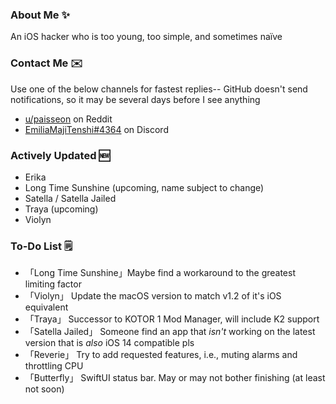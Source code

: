 ### About Me ✨
An iOS hacker who is too young, too simple, and sometimes naïve

### Contact Me ✉️
Use one of the below channels for fastest replies-- GitHub doesn't send notifications, so it may be several days before I see anything

- [u/paisseon](https://reddit.com/u/paisseon) on Reddit
- [EmiliaMajiTenshi#4364](https://discord.gg/VM2ZVWqxsj) on Discord

### Actively Updated 🆕
- Erika
- Long Time Sunshine (upcoming, name subject to change)
- Satella / Satella Jailed
- Traya (upcoming)
- Violyn

### To-Do List 🗒
- 「Long Time Sunshine」Maybe find a workaround to the greatest limiting factor
- 「Violyn」            Update the macOS version to match v1.2 of it's iOS equivalent
- 「Traya」             Successor to KOTOR 1 Mod Manager, will include K2 support
- 「Satella Jailed」    Someone find an app that *isn't* working on the latest version that is *also* iOS 14 compatible pls
- 「Reverie」           Try to add requested features, i.e., muting alarms and throttling CPU
- 「Butterfly」         SwiftUI status bar. May or may not bother finishing (at least not soon)
